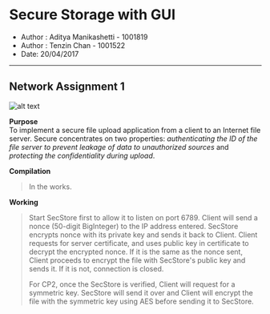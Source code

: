 # Secure Storage with GUI

* Author : Aditya Manikashetti - 1001819
* Author : Tenzin Chan - 1001522
* Date: 20/04/2017 

***

## Network Assignment 1

![alt text](SecureStorageGUI/readme_resources/DiagramForHandshake.png)

**Purpose**  
To implement a secure file upload application from a client to an Internet file server. Secure concentrates on two properties: *authenticating the ID of the file server to prevent leakage of data to unauthorized sources* and *protecting the confidentiality during upload*. 
  
**Compilation**  
> In the works.

**Working**  
> Start SecStore first to allow it to listen on port 6789.
> Client will send a nonce (50-digit BigInteger) to the IP address entered.
> SecStore encrypts nonce with its private key and sends it back to Client.
> Client requests for server certificate, and uses public key in certificate to decrypt the encrypted nonce. If it is the same as the
> nonce sent, Client proceeds to encrypt the file with SecStore's public key and sends it. If it is not, connection is closed.
>
> For CP2, once the SecStore is verified, Client will request for a symmetric key. SecStore will send it over and Client will encrypt
> the file with the symmetric key using AES before sending it to SecStore.
